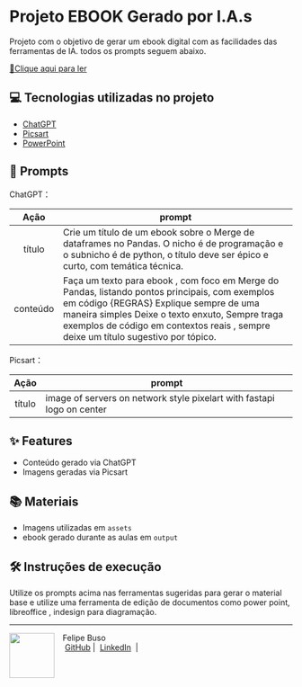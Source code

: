 # Projeto EBOOK Gerado por I.A.s

Projeto com o objetivo de gerar um ebook digital com as facilidades das ferramentas de IA. todos os prompts
seguem abaixo.

<a href="https://github.com/FelipeBuso/criando-ebook-cahtgpt-midjourney/blob/main/output/dataFrames%20em%20Fus%C3%A3o%20-%20ebook.pdf" title="View PDF now"> 📕Clique aqui para ler</a>

## 💻 Tecnologias utilizadas no projeto

- [ChatGPT](https://chat.openai.com/)
- [Picsart](https://picsart.com/create)
- [PowerPoint](https://www.microsoft.com/en/microsoft-365/powerpoint)

## 🧠 Prompts

ChatGPT：

|   Ação   | prompt                                                                                                                                                                                                                                                                             |
| :------: | ---------------------------------------------------------------------------------------------------------------------------------------------------------------------------------------------------------------------------------------------------------------------------------- |
|  título  | Crie um título de um ebook sobre o Merge de dataframes no Pandas. O nicho é de programação e o subnicho é de python, o título deve ser épico e curto, com temática técnica.                                                                                                        |
| conteúdo | Faça um texto para ebook , com foco em Merge do Pandas, listando pontos principais, com exemplos em código {REGRAS} Explique sempre de uma maneira simples Deixe o texto enxuto, Sempre traga exemplos de código em contextos reais , sempre deixe um título sugestivo por tópico. |

Picsart：

|  Ação  | prompt                                                                 |
| :----: | ---------------------------------------------------------------------- |
| título | image of servers on network style pixelart with fastapi logo on center |

## ✨ Features

- Conteúdo gerado via ChatGPT
- Imagens geradas via Picsart

## 📚 Materiais

- Imagens utilizadas em `assets`
- ebook gerado durante as aulas em `output`

## 🛠️ Instruções de execução

Utilize os prompts acima nas ferramentas sugeridas para gerar o material base e utilize uma ferramenta de edição de documentos como power point, libreoffice , indesign para diagramação.

---

<p>
    <img 
      align=left 
      margin=10 
      width=80 
      src="https://avatars.githubusercontent.com/u/56174311?v=4"
    />
    <p>&nbsp&nbsp&nbspFelipe Buso<br>
    &nbsp&nbsp&nbsp
    <a href="https://github.com/FelipeBuso">
    GitHub</a>&nbsp;|&nbsp;
    <a href="https://www.linkedin.com/in/felipebuso">LinkedIn</a>
&nbsp;|&nbsp;</p>
</p>
